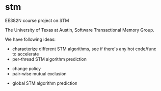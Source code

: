 stm
===

EE382N course project on STM

The University of Texas at Austin, Software Transactional Memory Group.

We have following ideas:
+ characterize different STM algorithms, see if there's any hot code/func to accelerate
+ per-thread STM algorithm prediction
 - change policy
 - pair-wise mutual exclusion
+ global STM algorithm prediction
